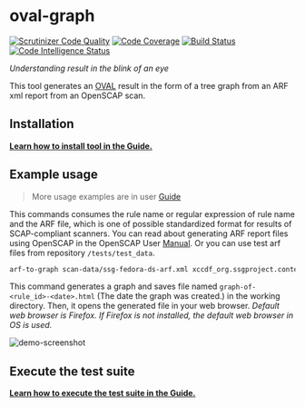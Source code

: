 # oval-graph

[![Scrutinizer Code Quality](https://scrutinizer-ci.com/g/OpenSCAP/oval-graph/badges/quality-score.png?b=master)](https://scrutinizer-ci.com/g/OpenSCAP/oval-graph/?branch=master) [![Code Coverage](https://scrutinizer-ci.com/g/OpenSCAP/oval-graph/badges/coverage.png?b=master)](https://scrutinizer-ci.com/g/OpenSCAP/oval-graph/?branch=master) [![Build Status](https://scrutinizer-ci.com/g/OpenSCAP/oval-graph/badges/build.png?b=master)](https://scrutinizer-ci.com/g/OpenSCAP/OVAL-visualization-as-graph/build-status/master) [![Code Intelligence Status](https://scrutinizer-ci.com/g/OpenSCAP/oval-graph/badges/code-intelligence.svg?b=master)](https://scrutinizer-ci.com/code-intelligence)

_Understanding result in the blink of an eye_

This tool generates an [OVAL](https://oval.cisecurity.org/) result in the form of a tree graph from an ARF xml report from an OpenSCAP scan.

## Installation

**[Learn how to install tool in the Guide.](https://github.com/OpenSCAP/oval-graph/blob/master/docs/GUIDE.md#installation)**

## Example usage

> More usage examples are in user [Guide](https://github.com/OpenSCAP/oval-graph/blob/master/docs/GUIDE.md#usage-examples)

This commands consumes the rule name or regular expression of rule name and the ARF file, which is one of possible standardized format for results of SCAP-compliant scanners. You can read about generating ARF report files using OpenSCAP in the OpenSCAP User [Manual](https://github.com/OpenSCAP/openscap/blob/maint-1.3/docs/manual/manual.adoc). Or you can use test arf files from repository `/tests/test_data`.  

```bash
arf-to-graph scan-data/ssg-fedora-ds-arf.xml xccdf_org.ssgproject.content_rule_audit_rules_unsuccessful_file_modification_creat
```

This command generates a graph and saves file named  `graph-of-<rule_id>-<date>.html` (The date the graph was created.) in the working directory. Then, it opens the generated file in your web browser. _Default web browser is Firefox. If Firefox is not installed, the default web browser in OS is used._

![demo-screenshot](https://raw.githubusercontent.com/OpenSCAP/oval-graph/master/docs/demo-screenshot.png "demo-screenshot")

## Execute the test suite

**[Learn how to execute the test suite in the Guide.](https://github.com/OpenSCAP/oval-graph/blob/master/docs/GUIDE.md#execute-the-test-suite)**
